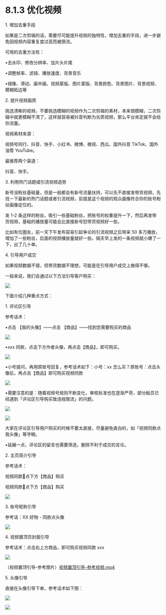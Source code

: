 # 8.1.3 优化视频

1\. 增加去重手段

如果是二次剪辑的话，需要尽可能提升视频的独特性，增加去重的手段，进一步避免因视频内容重复度过高而被限流。

可用的去重方法有：

•去水印、修改分辨率、加片头片尾

•调整帧率、滤镜、播放速度、背景音乐

•镜像、滑动、画中画、视频蒙版、图片蒙版、背景颜色、背景图片、背景视频、模糊拓边等

2\. 提升视频画质

挑选清晰的视频，不要挑选模糊的视频作为二次剪辑的素材，本来很模糊，二次剪辑中就更模糊不清了，这样就容易被抖音判断为劣质视频，那么平台肯定就不会给你流量。

视频素材来源：

视频号同行、抖音、快手、小红书、微博、微视、西瓜、国外抖音 TikTok、国外油管 YouTube。

最推荐两个渠道：

抖音、快手。

3\. 利用热门话题或引流视频造势

新号没粉丝基础量，但是一般都会有新号流量扶持，可以先不直接发带货视频，先找一下最新的热门话题或者引流视频，前提是这个视频的观众画像符合你的账号粉丝画像定位的。

发 1-2 条这样的粉丝，吸引一些基础粉丝，把账号的权重提升一下，然后再发带货视频，基础的播放量可能会比直接新号怼带货视频好一些。

比如有位圈友，前一天下午发布容易引起争论的引流视频之后带来 50 多万播放，增加了一些粉丝，后面的视频播放量就好一些。隔天早上发的一条视频就小爆了一下，出了几十单。

4\. 引导用户成交

如果视频数据不错，但带货数据不理想，可能是在引导用户成交上做得不够。

一般来说，我们会通过以下方法引导客户购买：

![](img/4cba5479fd482f049aa57e19e2daff83.png)

下面介绍几种重点方式：

1\. 评论区引导

参考话术：

•点击 【我的头像】——点击 【商品】——找到您需要购买的商品

![](img/77a3d93bda461427bbd3f620b99602cf.png)

•xxx 同款，点击下方作者头像，再点击【商品】，即可购买。

![](img/9db4e028983bc32ca9a7f8daca962b43.png)

•小号提问，再用原账号回复，参考话术如下：小号：xx 怎么买？原账号：点击头像后，再点击【商品】即可购买视频同款

![](img/61b36da4753db6f0d5d37bd4ab422f6f.png)

•需要注意的是：随着视频号规则不断变化，审核标准也在逐渐严苛，部分船员已经遇到「评论区引导购买致违规限流」的问题。

![](img/f230f96870eb23bc9453104f7d25f85e.png)

![](img/9005017ecc22eec7d45cf4215cb6541d.png)

大家在评论区引导用户购买的时候不要太直接，尽量避免直白的，如「视频同款点我头像」等字眼。

•延展一点，评论区的留言也需要筛选，删除不利于成交的言论。

2\. 主页简介引导

参考话术：

视频同款🔸点下方【商品】购买

视频同款🔸点下方【商品】购买

![](img/c31120e1c15f5aae7e4b511e28cfd8c4.png)

3\. 账号昵称引导

参考话：XX 好物 - 同款点头像

![](img/651d54783619dad79c53deacec87008a.png)

4\. 视频置顶页封面引导

参考话术：点击右上方商品，即可购买视频同款 xxx

![](img/3c917a2afd3bcdf55619edb88e5a4188.png)

（视频置顶引导-参考图片）[视频置顶引导-参考视频.mp4](https://search01.shengcaiyoushu.com/upload/doc/U4hgduUC2oyyl6xt72rcuxnDnEg/XVD2bY7PdoxM3sxaBEIcEvahn5f)

5\. 头像引导

直接在头像引导下单，参考话术如下图：

![](img/1633eda815ad1e4fd2cd6faa846aa292.png)

![](img/dda9ffd2a755d5c9e9ef78686ed11785.png)